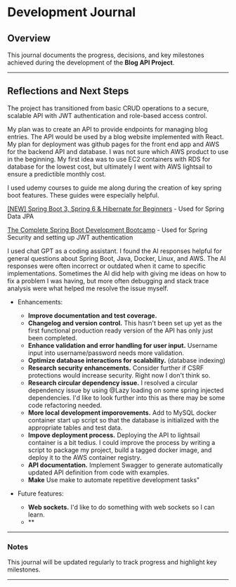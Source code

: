 # Development Journal

## Overview
This journal documents the progress, decisions, and key milestones achieved during the development of the **Blog API Project**.
  


---

## Reflections and Next Steps
The project has transitioned from basic CRUD operations to a secure, scalable API with JWT authentication and role-based access control.

My plan was to create an API to provide endpoints for managing blog entries. The API would be used by a blog website implemented with React. My plan for deployment was github pages for the front end app and AWS for the backend API and database. I was not sure which AWS product to use in the beginning. My first idea was to use EC2 containers with RDS for database for the lowest cost, but ultimately I went with AWS lightsail to ensure a predictible monthly cost.

I used udemy courses to guide me along during the creation of key spring boot features. These guides were especially helpful.

[[NEW] Spring Boot 3, Spring 6 & Hibernate for Beginners](https://www.udemy.com/course/spring-hibernate-tutorial/?kw=%5BNEW%5D+Spring+Boot+3%2C+Spring+6+%26+Hibernate+for+Beginners&src=sac&subs_filter_type=subs_only) - Used for Spring Data JPA 

[The Complete Spring Boot Development Bootcamp](https://www.udemy.com/course/the-complete-spring-boot-development-bootcamp/?kw=The+Complete+Spring+Boot+Development+Bootcamp&src=sac&subs_filter_type=subs_only) - Used for Spring Security and setting up JWT authentication

I used chat GPT as a coding assistant. I found the AI responses helpful for general questions about Spring Boot, Java, Docker, Linux, and AWS. The AI responses were often incorrect or outdated when it came to specific implementations. Sometimes the AI did help with giving me ideas on how to fix a problem I was having, but more often debugging and stack trace analysis were what helped me resolve the issue myself. 

- Enhancements:
  - **Improve documentation and test coverage.**
  - **Changelog and version control.** This hasn't been set up yet as the first functional production ready version of the API has only just been completed.
  - **Enhance validation and error handling for user input.** Username input into username/password needs more validation.
  - **Optimize database interactions for scalability.** (database indexing)
  - **Research security enhancements.** Consider further if CSRF protections would increase security. Right now I don't think so.
  - **Research circular dependency issue.** I resolved a circular dependency issue by using @Lazy loading on some spring injected dependencies. I'd like to look further into this as there may be some code refactoring needed.
  - **More local development imporovements.** Add to MySQL docker container start up script so that the database is initialized with the appropriate tables and test data.
  - **Impove deployment process.** Deploying the API to lightsail container is a bit tedius. I could improve the process by writing a script to package my project, build a tagged docker image, and deploy it to the AWS container registry.
  - **API documentation.** Implement Swagger to generate automatically updated API definition from code with examples.
  - **Make** Use make to automate repetitive development tasks"

- Future features:
  - **Web sockets.** I'd like to do something with web sockets so I can learn.
  - **


---

### Notes
This journal will be updated regularly to track progress and highlight key milestones.

---